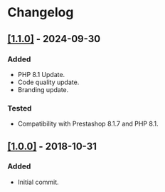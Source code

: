 # Changelog

## [[1.1.0]]() - 2024-09-30
### Added
- PHP 8.1 Update.
- Code quality update.
- Branding update.

### Tested
- Compatibility with Prestashop 8.1.7 and PHP 8.1.

## [[1.0.0]]() - 2018-10-31
### Added
- Initial commit.
